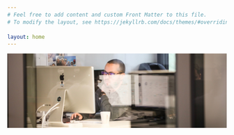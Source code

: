 ```yaml
---
# Feel free to add content and custom Front Matter to this file.
# To modify the layout, see https://jekyllrb.com/docs/themes/#overriding-theme-defaults

layout: home
---
```


<img class="full-width" src="/assets/images/Anouar-ADLANI-office.jpeg">
